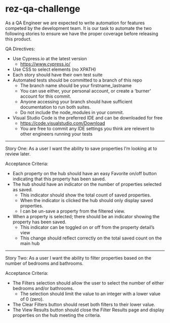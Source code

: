 # rez-qa-challenge

As a QA Engineer we are expected to write automation for features competed by the development team. It is our task to automate the two following stories to ensure we have the proper coverage before releasing this product. 

QA Directives:
  *	Use Cypress.io at the latest version
    *	https://www.cypress.io/
  *	Use CSS to select elements (no XPATH)
  *	Each story should have their own test suite
  *	Automated tests should be committed to a branch of this repo
    *	The branch name should be your firstname_lastname 
    *	You can use either, your personal account, or create a ‘burner’ account for this commit.
    *	Anyone accessing your branch should have sufficient documentation to run both suites. 
    *	Do not include the node_modules in your commit.
  *	Visual Studio Code is the preferred IDE and can be downloaded for free
    *	https://code.visualstudio.com/Download
    *	You are free to commit any IDE settings you think are relevent to other engineers running your tests
    
---

Story One:
As a user I want the ability to save properties I’m looking at to review later.

Acceptance Criteria:
  *	Each property on the hub should have an easy Favorite on/off button indicating that this property has been saved.
  *	The hub should have an indicator on the number of properties selected as saved.
    *	This indicator should show the total count of saved properties.
    *	When the indicator is clicked the hub should only display saved properties.
    *	I can be un-save a property from the filtered view.
  *	When a property is selected; there should be an indicator showing the property has been saved.
    *	This indicator can be toggled on or off from the property detail’s view
    *	This change should reflect correctly on the total saved count on the main hub
      
---

Story Two:
As a user I want the ability to filter properties based on the number of bedrooms and bathrooms.

Acceptance Criteria:
  *	The Filters selection should allow the user to select the number of either bedrooms and/or bathrooms.
    *	The selection should limit the value to an integer with a lower value of 0 (zero). 
  *	The Clear Filters button should reset both filters to their lower value.
  *	The View Results button should close the Filter Results page and display properties on the hub meeting the criteria.
